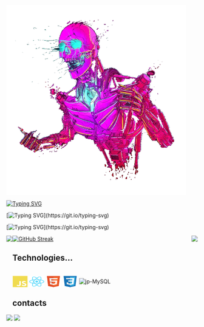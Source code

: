 <div> 
 <img align="center" height="500em" alt="rmcstt-gif" src="https://github.com/Rmcstt/Rmcstt/blob/main/IMG_1077.PNG?raw=true">

 



[![Typing SVG](https://readme-typing-svg.herokuapp.com?color=F72121&lines=We+are+children+of+the+wild)](https://git.io/typing-svg)



[![Typing SVG](https://readme-typing-svg.herokuapp.com?color=FF7A00&lines=I'm+Renato,+the+developer+!!!)](https://git.io/typing-svg)

[![Typing SVG](https://readme-typing-svg.herokuapp.com?color=F72121&lines=steal+the+show+!!!)](https://git.io/typing-svg)
 
 </div>

<div>
  <a href="#">
  <img align="left"height="180em" src="https://github-readme-stats.vercel.app/api?username=Rmcstt&show_icons=true&theme=great-gatsby&include_all_commits=true&count_private=true"/>
  <img align="right"height="180em" src="https://github-readme-stats.vercel.app/api/top-langs/?username=rmcstt&layout=compact&langs_count=16&theme=great-gatsby"/>
    
  [![GitHub Streak](http://github-readme-streak-stats.herokuapp.com?user=Rmcstt&theme=highcontrast&date_format=M%20j%5B%2C%20Y%5D)](https://git.io/streak-stats)
  
</div>
  
   ## Technologies...
  
<div style="display: inline_block"><br>
  <img align="center" alt="rmcstt-Js" height="30" width="40" src="https://raw.githubusercontent.com/devicons/devicon/master/icons/javascript/javascript-plain.svg">
  <img align="center" alt="rmcstt-React" height="30" width="40" src="https://raw.githubusercontent.com/devicons/devicon/master/icons/react/react-original.svg">
  <img align="center" alt="rmcstt-HTML" height="30" width="40" src="https://raw.githubusercontent.com/devicons/devicon/master/icons/html5/html5-original.svg">
  <img align="center" alt="rmcstt-CSS" height="30" width="40" src="https://raw.githubusercontent.com/devicons/devicon/master/icons/css3/css3-original.svg">

<img align="center" alt="jp-MySQL" height="30" width="40" src="https://cdn.jsdelivr.net/gh/devicons/devicon/icons/mysql/mysql-plain.svg">

  
  
</div>
  
##
  ## contacts
<div>
  
  
  <a href = "mailto:renato.mota.costa@gmail.com"><img src="https://img.shields.io/badge/Gmail-D14836?style=for-the-badge&logo=gmail&logoColor=white" target="_blank"></a>
  <a href="https://www.linkedin.com/in/renato-mota-costa-31890a227" target="_blank"><img src="https://img.shields.io/badge/-LinkedIn-%230077B5?style=for-the-badge&logo=linkedin&logoColor=white" target="_blank"></a>   
</div>
